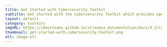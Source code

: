 ```yaml
---
title: Get Started with Cybersecurity Toolkit
subtitle: Get started with the Cybersecurity Toolkit which provides operators capable of analyzing network traffic and detecting suspicious behaviour.
layout: default
category: toolkits
imgURL: https://ibmstreams.github.io/streamsx.documentation/docs/4.2/cybersecurity/cybersecurity-getting-started/
thumbnail: get-started-with-cybersecurity-toolkit.png
alt: image-alt
---
```

